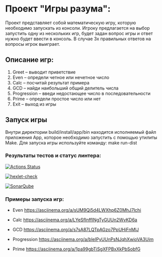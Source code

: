 # Проект "Игры разума":
Проект представляет собой математическую игру, которую необходимо запускать из консоли. Игроку предлагается на выбор запустить одну из нескольких игр, будет задан вопрос игры и ответ нужно будет ввести в консоль. В случае 3х правильных ответов на вопросы игрок выиграет.
 
## Описание игр:
1. Greet – выводит приветствие
2. Even – определи четное или нечетное число
3. Calc – посчитай результат примера
4. GCD – найди наибольший общий делитель числа
5. Progression – введи недостающее число в последовательности 
6. Prime – определи простое число или нет
0. Exit – выход из игры

## Запуск игры
Внутри директории build/install/app/bin находится исполняемый файл приложения App, которое необходимо запустить с помощью утилиты Make. Для запуска игры используйте команду: make run-dist 


### Результаты тестов и статус линтера:
[![Actions Status](https://github.com/Textile86/java-project-61/actions/workflows/hexlet-check.yml/badge.svg)](https://github.com/Textile86/java-project-61/actions)

[![hexlet-check](https://github.com/Textile86/java-project-61/actions/workflows/hexlet-check.yml/badge.svg)](https://github.com/Textile86/java-project-61/actions/workflows/hexlet-check.yml)

[![SonarQube](https://github.com/Textile86/java-project-61/actions/workflows/build.yml/badge.svg)](https://github.com/Textile86/java-project-61/actions/workflows/build.yml)

### Примеры запуска игр:
- Even
https://asciinema.org/a/sUM9Qi5d4LWXhp6Z0MhJ7lchi

- Calc
https://asciinema.org/a/LYeSfInffINgTyGUUn2WvKD6a

- GCD
https://asciinema.org/a/s7sA87LQTpAGzo7PpUHiFnMlJ

- Progression
https://asciinema.org/a/bleIPyUUnPsNJqhXwioVA3Uim

- Prime
https://asciinema.org/a/1pa99gbTiSgXFPBxXkPbSobfG
